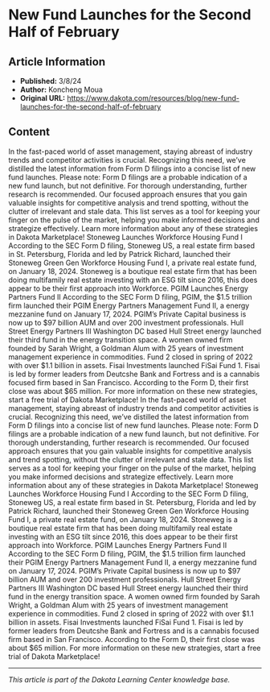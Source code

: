 # New Fund Launches for the Second Half of February

## Article Information
- **Published:** 3/8/24
- **Author:** Koncheng Moua
- **Original URL:** https://www.dakota.com/resources/blog/new-fund-launches-for-the-second-half-of-february

## Content

In the fast-paced world of asset management, staying abreast of industry trends and competitor activities is crucial. Recognizing this need, we’ve distilled the latest information from Form D filings into a concise list of new fund launches. Please note: Form D filings are a probable indication of a new fund launch, but not definitive. For thorough understanding, further research is recommended. Our focused approach ensures that you gain valuable insights for competitive analysis and trend spotting, without the clutter of irrelevant and stale data. This list serves as a tool for keeping your finger on the pulse of the market, helping you make informed decisions and strategize effectively. Learn more information about any of these strategies in Dakota Marketplace! Stoneweg Launches Workforce Housing Fund I According to the SEC Form D filing, Stoneweg US, a real estate firm based in St. Petersburg, Florida and led by Patrick Richard, launched their Stoneweg Green Gen Workforce Housing Fund I, a private real estate fund, on January 18, 2024. Stoneweg is a boutique real estate firm that has been doing multifamily real estate investing with an ESG tilt since 2016, this does appear to be their first approach into Workforce. PGIM Launches Energy Partners Fund II According to the SEC Form D filing, PGIM, the $1.5 trillion firm launched their PGIM Energy Partners Management Fund II, a energy mezzanine fund on January 17, 2024. PGIM’s Private Capital business is now up to $97 billion AUM and over 200 investment professionals. Hull Street Energy Partners III Washington DC based Hull Street energy launched their third fund in the energy transition space. A women owned firm founded by Sarah Wright, a Goldman Alum with 25 years of investment management experience in commodities. Fund 2 closed in spring of 2022 with over $1.1 billion in assets. Fisai Investments launched FiSai Fund 1. Fisai is led by former leaders from Deutcshe Bank and Fortress and is a cannabis focused firm based in San Francisco. According to the Form D, their first close was about $65 million. For more information on these new strategies, start a free trial of Dakota Marketplace! In the fast-paced world of asset management, staying abreast of industry trends and competitor activities is crucial. Recognizing this need, we’ve distilled the latest information from Form D filings into a concise list of new fund launches. Please note: Form D filings are a probable indication of a new fund launch, but not definitive. For thorough understanding, further research is recommended. Our focused approach ensures that you gain valuable insights for competitive analysis and trend spotting, without the clutter of irrelevant and stale data. This list serves as a tool for keeping your finger on the pulse of the market, helping you make informed decisions and strategize effectively. Learn more information about any of these strategies in Dakota Marketplace! Stoneweg Launches Workforce Housing Fund I According to the SEC Form D filing, Stoneweg US, a real estate firm based in St. Petersburg, Florida and led by Patrick Richard, launched their Stoneweg Green Gen Workforce Housing Fund I, a private real estate fund, on January 18, 2024. Stoneweg is a boutique real estate firm that has been doing multifamily real estate investing with an ESG tilt since 2016, this does appear to be their first approach into Workforce. PGIM Launches Energy Partners Fund II According to the SEC Form D filing, PGIM, the $1.5 trillion firm launched their PGIM Energy Partners Management Fund II, a energy mezzanine fund on January 17, 2024. PGIM’s Private Capital business is now up to $97 billion AUM and over 200 investment professionals. Hull Street Energy Partners III Washington DC based Hull Street energy launched their third fund in the energy transition space. A women owned firm founded by Sarah Wright, a Goldman Alum with 25 years of investment management experience in commodities. Fund 2 closed in spring of 2022 with over $1.1 billion in assets. Fisai Investments launched FiSai Fund 1. Fisai is led by former leaders from Deutcshe Bank and Fortress and is a cannabis focused firm based in San Francisco. According to the Form D, their first close was about $65 million. For more information on these new strategies, start a free trial of Dakota Marketplace!

---

*This article is part of the Dakota Learning Center knowledge base.*